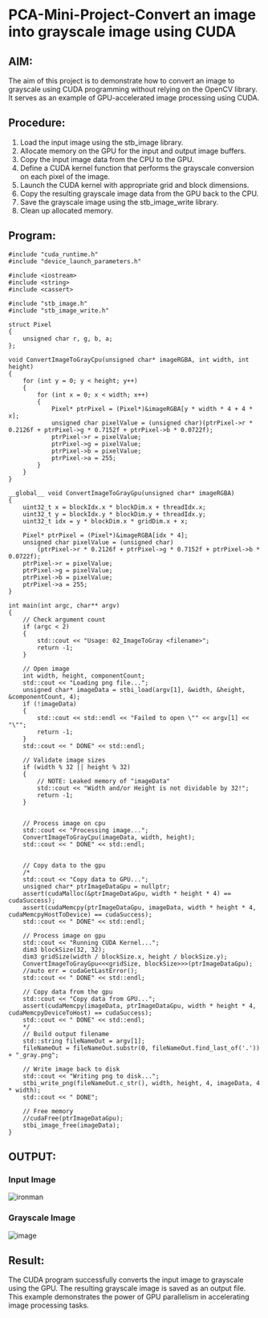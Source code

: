 # PCA-Mini-Project-Convert an image into grayscale image using CUDA

## AIM:
The aim of this project is to demonstrate how to convert an image to grayscale using CUDA programming without relying on the OpenCV library. It serves as an example of GPU-accelerated image processing using CUDA.

## Procedure:
1. Load the input image using the stb_image library.
2. Allocate memory on the GPU for the input and output image buffers.
3. Copy the input image data from the CPU to the GPU.
4. Define a CUDA kernel function that performs the grayscale conversion on each pixel of the image.
5. Launch the CUDA kernel with appropriate grid and block dimensions.
6. Copy the resulting grayscale image data from the GPU back to the CPU.
7. Save the grayscale image using the stb_image_write library.
8. Clean up allocated memory.

## Program:
```cuda c
#include "cuda_runtime.h"
#include "device_launch_parameters.h"

#include <iostream>
#include <string>
#include <cassert>

#include "stb_image.h"
#include "stb_image_write.h"

struct Pixel
{
    unsigned char r, g, b, a;
};

void ConvertImageToGrayCpu(unsigned char* imageRGBA, int width, int height)
{
    for (int y = 0; y < height; y++)
    {
        for (int x = 0; x < width; x++)
        {
            Pixel* ptrPixel = (Pixel*)&imageRGBA[y * width * 4 + 4 * x];
            unsigned char pixelValue = (unsigned char)(ptrPixel->r * 0.2126f + ptrPixel->g * 0.7152f + ptrPixel->b * 0.0722f);
            ptrPixel->r = pixelValue;
            ptrPixel->g = pixelValue;
            ptrPixel->b = pixelValue;
            ptrPixel->a = 255;
        }
    }
}

__global__ void ConvertImageToGrayGpu(unsigned char* imageRGBA)
{
    uint32_t x = blockIdx.x * blockDim.x + threadIdx.x;
    uint32_t y = blockIdx.y * blockDim.y + threadIdx.y;
    uint32_t idx = y * blockDim.x * gridDim.x + x;

    Pixel* ptrPixel = (Pixel*)&imageRGBA[idx * 4];
    unsigned char pixelValue = (unsigned char)
        (ptrPixel->r * 0.2126f + ptrPixel->g * 0.7152f + ptrPixel->b * 0.0722f);
    ptrPixel->r = pixelValue;
    ptrPixel->g = pixelValue;
    ptrPixel->b = pixelValue;
    ptrPixel->a = 255;
}

int main(int argc, char** argv)
{
    // Check argument count
    if (argc < 2)
    {
        std::cout << "Usage: 02_ImageToGray <filename>";
        return -1;
    }

    // Open image
    int width, height, componentCount;
    std::cout << "Loading png file...";
    unsigned char* imageData = stbi_load(argv[1], &width, &height, &componentCount, 4);
    if (!imageData)
    {
        std::cout << std::endl << "Failed to open \"" << argv[1] << "\"";
        return -1;
    }
    std::cout << " DONE" << std::endl;

    // Validate image sizes
    if (width % 32 || height % 32)
    {
        // NOTE: Leaked memory of "imageData"
        std::cout << "Width and/or Height is not dividable by 32!";
        return -1;
    }

    
    // Process image on cpu
    std::cout << "Processing image...";
    ConvertImageToGrayCpu(imageData, width, height);
    std::cout << " DONE" << std::endl;
    

    // Copy data to the gpu
    /*
    std::cout << "Copy data to GPU...";
    unsigned char* ptrImageDataGpu = nullptr;
    assert(cudaMalloc(&ptrImageDataGpu, width * height * 4) == cudaSuccess);
    assert(cudaMemcpy(ptrImageDataGpu, imageData, width * height * 4, cudaMemcpyHostToDevice) == cudaSuccess);
    std::cout << " DONE" << std::endl;

    // Process image on gpu
    std::cout << "Running CUDA Kernel...";
    dim3 blockSize(32, 32);
    dim3 gridSize(width / blockSize.x, height / blockSize.y);
    ConvertImageToGrayGpu<<<gridSize, blockSize>>>(ptrImageDataGpu);
    //auto err = cudaGetLastError();
    std::cout << " DONE" << std::endl;

    // Copy data from the gpu
    std::cout << "Copy data from GPU...";
    assert(cudaMemcpy(imageData, ptrImageDataGpu, width * height * 4, cudaMemcpyDeviceToHost) == cudaSuccess);
    std::cout << " DONE" << std::endl;
    */
    // Build output filename
    std::string fileNameOut = argv[1];
    fileNameOut = fileNameOut.substr(0, fileNameOut.find_last_of('.')) + "_gray.png";

    // Write image back to disk
    std::cout << "Writing png to disk...";
    stbi_write_png(fileNameOut.c_str(), width, height, 4, imageData, 4 * width);
    std::cout << " DONE";

    // Free memory
    //cudaFree(ptrImageDataGpu);
    stbi_image_free(imageData);
}
```

## OUTPUT:

### Input Image

![ironman](https://github.com/Jayashreerao15/PCA---Mini-Project-Mini-Project---Face-Detection-or-Convert-an-image-into-gray-scale-image-using-CUD/assets/74660507/eefcce03-3bb4-474b-bb48-a05d55864a5a)


### Grayscale Image

![image](https://github.com/Jayashreerao15/PCA---Mini-Project-Mini-Project---Face-Detection-or-Convert-an-image-into-gray-scale-image-using-CUD/assets/74660507/5003dbac-8747-4f7a-9a39-9437b2e16308)

## Result:
The CUDA program successfully converts the input image to grayscale using the GPU. The resulting grayscale image is saved as an output file. This example demonstrates the power of GPU parallelism in accelerating image processing tasks.
